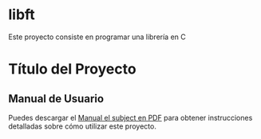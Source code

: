 # libft
Este proyecto consiste en programar una librería en C

# Título del Proyecto

## Manual de Usuario

Puedes descargar el [Manual el subject en PDF](./libft.pdf) para obtener instrucciones detalladas sobre cómo utilizar este proyecto.
